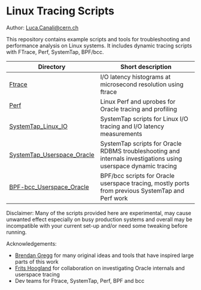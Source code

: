 # Linux Tracing Scripts
Author: Luca.Canali@cern.ch

This repository contains example scripts and tools for troubleshooting and performance analysis on Linux systems. It includes dynamic tracing scripts with FTrace, Perf, SystemTap, BPF/bcc.

| Directory                  | Short description
| -------------------------- | -------------------------------------------------------------------------------------
| [Ftrace](Ftrace)           | I/O latency histograms at microsecond resolution using ftrace
| [Perf](Perf_probes)               | Linux Perf and uprobes for Oracle tracing and profiling
| [SystemTap_Linux_IO](SystemTap_Linux_IO) | SystemTap scripts for Linux I/O tracing and I/O latency measurements
| [SystemTap_Userspace_Oracle](SystemTap_Userspace_Oracle) | SystemTap scripts for Oracle RDBMS troubleshooting and internals investigations using userspace dynamic tracing
| [BPF-bcc_Userspace_Oracle](BPF-bcc_Userspace_Oracle) | BPF/bcc scripts for Oracle userspace tracing, mostly ports from previous SystemTap and Perf work 

Disclaimer:
Many of the scripts provided here are experimental, may cause unwanted effect especially on busy production systems and overall may be incompatible with your current set-up and/or need some tweaking before running.

Acknowledgements:
- [Brendan Gregg](https://twitter.com/brendangregg) for many original ideas and tools that have inspired large parts of this work
- [Frits Hoogland](https://twitter.com/fritshoogland) for collaboration on investigating Oracle internals and userspace tracing
- Dev teams for Ftrace, SystemTap, Perf, BPF and bcc

